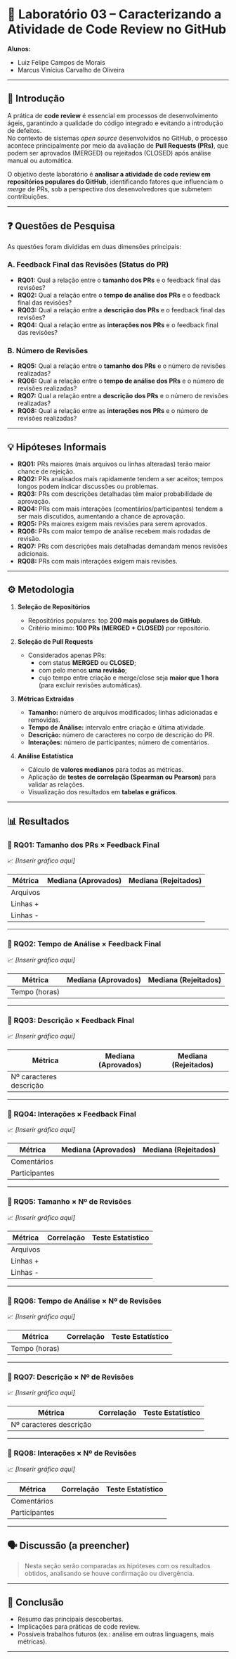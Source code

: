# 🧪 Laboratório 03 – Caracterizando a Atividade de Code Review no GitHub

**Alunos:**  
- Luiz Felipe Campos de Morais  
- Marcus Vinícius Carvalho de Oliveira  

---

## 📌 Introdução
A prática de **code review** é essencial em processos de desenvolvimento ágeis, garantindo a qualidade do código integrado e evitando a introdução de defeitos.  
No contexto de sistemas *open source* desenvolvidos no GitHub, o processo acontece principalmente por meio da avaliação de **Pull Requests (PRs)**, que podem ser aprovados (MERGED) ou rejeitados (CLOSED) após análise manual ou automática.  

O objetivo deste laboratório é **analisar a atividade de code review em repositórios populares do GitHub**, identificando fatores que influenciam o *merge* de PRs, sob a perspectiva dos desenvolvedores que submetem contribuições.  

---

## ❓ Questões de Pesquisa

As questões foram divididas em duas dimensões principais:  

### A. Feedback Final das Revisões (Status do PR)
- **RQ01:** Qual a relação entre o **tamanho dos PRs** e o feedback final das revisões?  
- **RQ02:** Qual a relação entre o **tempo de análise dos PRs** e o feedback final das revisões?  
- **RQ03:** Qual a relação entre a **descrição dos PRs** e o feedback final das revisões?  
- **RQ04:** Qual a relação entre as **interações nos PRs** e o feedback final das revisões?  

### B. Número de Revisões
- **RQ05:** Qual a relação entre o **tamanho dos PRs** e o número de revisões realizadas?  
- **RQ06:** Qual a relação entre o **tempo de análise dos PRs** e o número de revisões realizadas?  
- **RQ07:** Qual a relação entre a **descrição dos PRs** e o número de revisões realizadas?  
- **RQ08:** Qual a relação entre as **interações nos PRs** e o número de revisões realizadas?  

---

## 💡 Hipóteses Informais

- **RQ01:** PRs maiores (mais arquivos ou linhas alteradas) terão maior chance de rejeição.  
- **RQ02:** PRs analisados mais rapidamente tendem a ser aceitos; tempos longos podem indicar discussões ou problemas.  
- **RQ03:** PRs com descrições detalhadas têm maior probabilidade de aprovação.  
- **RQ04:** PRs com mais interações (comentários/participantes) tendem a ser mais discutidos, aumentando a chance de aprovação.  
- **RQ05:** PRs maiores exigem mais revisões para serem aprovados.  
- **RQ06:** PRs com maior tempo de análise recebem mais rodadas de revisão.  
- **RQ07:** PRs com descrições mais detalhadas demandam menos revisões adicionais.  
- **RQ08:** PRs com mais interações exigem mais revisões.  

---

## ⚙️ Metodologia

1. **Seleção de Repositórios**  
   - Repositórios populares: top **200 mais populares do GitHub**.  
   - Critério mínimo: **100 PRs (MERGED + CLOSED)** por repositório.  

2. **Seleção de Pull Requests**  
   - Considerados apenas PRs:  
     - com status **MERGED** ou **CLOSED**;  
     - com pelo menos **uma revisão**;  
     - cujo tempo entre criação e merge/close seja **maior que 1 hora** (para excluir revisões automáticas).  

3. **Métricas Extraídas**  
   - **Tamanho:** número de arquivos modificados; linhas adicionadas e removidas.  
   - **Tempo de Análise:** intervalo entre criação e última atividade.  
   - **Descrição:** número de caracteres no corpo de descrição do PR.  
   - **Interações:** número de participantes; número de comentários.  

4. **Análise Estatística**  
   - Cálculo de **valores medianos** para todas as métricas.  
   - Aplicação de **testes de correlação (Spearman ou Pearson)** para validar as relações.  
   - Visualização dos resultados em **tabelas e gráficos**.  

---

## 📊 Resultados

### 🔹 RQ01: Tamanho dos PRs × Feedback Final
📈 *[Inserir gráfico aqui]*  

| Métrica       | Mediana (Aprovados) | Mediana (Rejeitados) |
|---------------|----------------------|-----------------------|
| Arquivos      |                      |                       |
| Linhas +      |                      |                       |
| Linhas -      |                      |                       |

---

### 🔹 RQ02: Tempo de Análise × Feedback Final
📈 *[Inserir gráfico aqui]*  

| Métrica       | Mediana (Aprovados) | Mediana (Rejeitados) |
|---------------|----------------------|-----------------------|
| Tempo (horas) |                      |                       |

---

### 🔹 RQ03: Descrição × Feedback Final
📈 *[Inserir gráfico aqui]*  

| Métrica                | Mediana (Aprovados) | Mediana (Rejeitados) |
|-------------------------|----------------------|-----------------------|
| Nº caracteres descrição |                      |                       |

---

### 🔹 RQ04: Interações × Feedback Final
📈 *[Inserir gráfico aqui]*  

| Métrica        | Mediana (Aprovados) | Mediana (Rejeitados) |
|----------------|----------------------|-----------------------|
| Comentários    |                      |                       |
| Participantes  |                      |                       |

---

### 🔹 RQ05: Tamanho × Nº de Revisões
📈 *[Inserir gráfico aqui]*  

| Métrica   | Correlação | Teste Estatístico |
|-----------|------------|-------------------|
| Arquivos  |            |                   |
| Linhas +  |            |                   |
| Linhas -  |            |                   |

---

### 🔹 RQ06: Tempo de Análise × Nº de Revisões
📈 *[Inserir gráfico aqui]*  

| Métrica       | Correlação | Teste Estatístico |
|---------------|------------|-------------------|
| Tempo (horas) |            |                   |

---

### 🔹 RQ07: Descrição × Nº de Revisões
📈 *[Inserir gráfico aqui]*  

| Métrica                | Correlação | Teste Estatístico |
|-------------------------|------------|-------------------|
| Nº caracteres descrição |            |                   |

---

### 🔹 RQ08: Interações × Nº de Revisões
📈 *[Inserir gráfico aqui]*  

| Métrica       | Correlação | Teste Estatístico |
|---------------|------------|-------------------|
| Comentários   |            |                   |
| Participantes |            |                   |

---

## 🗣️ Discussão (a preencher)
> Nesta seção serão comparadas as hipóteses com os resultados obtidos, analisando se houve confirmação ou divergência.  

---

## 🎯 Conclusão
- Resumo das principais descobertas.  
- Implicações para práticas de code review.  
- Possíveis trabalhos futuros (ex.: análise em outras linguagens, mais métricas).  

---

